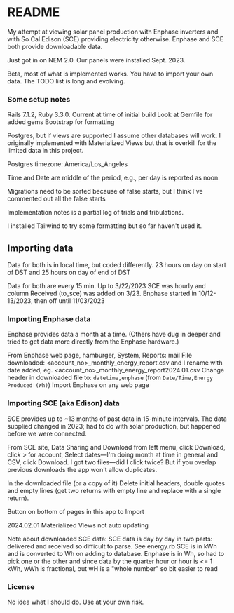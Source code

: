 # README

My attempt at viewing solar panel production with Enphase inverters and with So Cal Edison (SCE) providing electricity otherwise. Enphase and SCE both provide downloadable data.

Just got in on NEM 2.0. Our panels were installed Sept. 2023.

Beta, most of what is implemented works. You have to import your own data. The TODO list is long and evolving.

### Some setup notes

Rails 7.1.2, Ruby 3.3.0. Current at time of initial build
Look at Gemfile for added gems
Bootstrap for formatting

Postgres, but if views are supported I assume other databases will work. I originally implemented with Materialized Views but that is overkill for the limited data in this project.

Postgres timezone: America/Los_Angeles

Time and Date are middle of the period, e.g., per day is reported as noon.

Migrations need to be sorted because of false starts, but I think I've commented out all the false starts

Implementation notes is a partial log of trials and tribulations.

I installed Tailwind to try some formatting but so far haven't used it.

## Importing data

Data for both is in local time, but coded differently. 23 hours on day on start of DST and 25 hours on day of end of DST

Data for both are every 15 min. Up to 3/22/2023 SCE was hourly and column Received (to_sce) was added on 3/23. Enphase started in 10/12-13/2023, then off until 11/03/2023

### Importing Enphase data

Enphase provides data a month at a time. (Others have dug in deeper and tried to get data more directly from the Enphase hardware.)

From Enphase web page, hamburger, System, Reports: mail
File downloaded: <account_no>\_monthly_energy_report.csv and I rename with date added, eg. <account_no>\_monthly_energy_report2024.01.csv
Change header in downloaded file to: `datetime,enphase` (from `Date/Time,Energy Produced (Wh)`)
Import Enphase on any web page

### Importing SCE (aka Edison) data

SCE provides up to ~13 months of past data in 15-minute intervals. The data supplied changed in 2023; had to do with solar production, but happened before we were connected.

From SCE site, Data Sharing and Download from left menu, click Download, click > for account, Select dates—I'm doing month at time in general and CSV, click Download. I got two files—did I click twice? But if you overlap previous downloads the app won't allow duplicates.

In the downloaded file (or a copy of it) Delete initial headers, double quotes and empty lines (get two returns with empty line and replace with a single return).

Button on bottom of pages in this app to Import

2024.02.01 Materialized Views not auto updating

Note about downloaded SCE data:
SCE data is day by day in two parts: delivered and received so difficult to parse. See energy.rb
SCE is in kWh and is converted to Wh on adding to database. Enphase is in Wh, so had to pick one or the other and since data by the quarter hour or hour is <= 1 kWh, wWh is fractional, but wH is a "whole number" so bit easier to read

### License

No idea what I should do. Use at your own risk.
